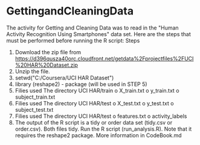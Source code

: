 # GettingandCleaningData

The activity for Getting and Cleaning Data was to read in the "Human Activity Recognition Using Smartphones" data set.
Here are the steps that must be performed before running the R script:
Steps
1.	Download the zip file from https://d396qusza40orc.cloudfront.net/getdata%2Fprojectfiles%2FUCI%20HAR%20Dataset.zip
2.	Unzip the file.
3.	setwd("C:/Coursera/UCI HAR Dataset")
4.	library (reshape2) - package (will be used in STEP 5)
5.	Filies used The directory UCI HAR/train
o	X_train.txt
o	y_train.txt
o	subject_train.txt
6.	Filies used The directory UCI HAR/test
o	X_test.txt
o	y_test.txt
o	subject_test.txt
7.	Filies used The directory UCI HAR/test
o	features.txt
o	activity_labels
8.	The output of the R script is a tidy or order data set (tidy.csv or order.csv). Both files tidy.
Run the R script (run_analysis.R). Note that it requires the reshape2 package.
More information in CodeBook.md
